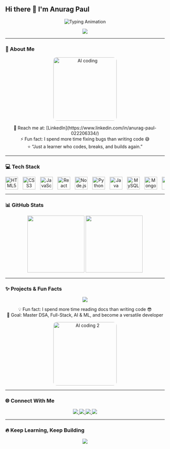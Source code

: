 ## Hi there 👋 I'm Anurag Paul  

<p align="center">
  <img src="https://readme-typing-svg.herokuapp.com?font=Fira+Code&size=48&duration=3000&pause=500&color=FF79C6&center=true&vCenter=true&width=1200&lines=Hey+👋+I'm+Anurag;Full+Stack+Developer+%26+AI+Enthusiast;Welcome+to+My+Interactive+Profile" alt="Typing Animation"/>
</p>

<p align="center">
  <img src="https://readme-typing-svg.herokuapp.com?font=Fira+Code&size=32&duration=2500&pause=500&color=50fa7b&center=true&vCenter=true&width=1200&lines=Building+Dynamic+Web+Apps...;Solving+DSA+Challenges...;Learning+AI+%26+ML...;Sharing+Knowledge+Online..." />
</p>

---

### 🌱 About Me

<p align="center">
  <img src="https://raw.githubusercontent.com/dexterrrrrrrrrrrrrrrrrrrrr/dexterrrrrrrrrrrrrrrrrrrrr/main/images/ai-coding1.png" alt="AI coding" height="200" style="border-radius:10px;"/>
</p>

<p align="center">
  🔗 Reach me at: [LinkedIn](https://www.linkedin.com/in/anurag-paul-022206334/)<br>
  ⚡ Fun fact: I spend more time fixing bugs than writing code 😅<br>
  ⭐ “Just a learner who codes, breaks, and builds again.”
</p>

---

### 💻 Tech Stack

<div align="center" style="display:flex; flex-wrap:nowrap; overflow-x:auto; gap:15px;">
  <img src="https://cdn.jsdelivr.net/gh/devicons/devicon/icons/html5/html5-original.svg" height="40" title="HTML5" />
  <img src="https://cdn.jsdelivr.net/gh/devicons/devicon/icons/css3/css3-original.svg" height="40" title="CSS3" />
  <img src="https://cdn.jsdelivr.net/gh/devicons/devicon/icons/javascript/javascript-original.svg" height="40" title="JavaScript" />
  <img src="https://cdn.jsdelivr.net/gh/devicons/devicon/icons/react/react-original.svg" height="40" title="React" />
  <img src="https://cdn.jsdelivr.net/gh/devicons/devicon/icons/nodejs/nodejs-original.svg" height="40" title="Node.js" />
  <img src="https://cdn.jsdelivr.net/gh/devicons/devicon/icons/python/python-original.svg" height="40" title="Python" />
  <img src="https://cdn.jsdelivr.net/gh/devicons/devicon/icons/java/java-original.svg" height="40" title="Java" />
  <img src="https://cdn.jsdelivr.net/gh/devicons/devicon/icons/mysql/mysql-original.svg" height="40" title="MySQL" />
  <img src="https://cdn.jsdelivr.net/gh/devicons/devicon/icons/mongodb/mongodb-original.svg" height="40" title="MongoDB" />
  <img src="https://cdn.jsdelivr.net/gh/devicons/devicon/icons/git/git-original.svg" height="40" title="Git" />
  <img src="https://cdn.jsdelivr.net/gh/devicons/devicon/icons/github/github-original.svg" height="40" title="GitHub" />
</div>

---

### 📊 GitHub Stats

<div align="center">
  <img src="https://github-readme-stats.vercel.app/api?username=dexterrrrrrrrrrrrrrrrrrrrr&show_icons=true&theme=dracula&count_private=true&include_all_commits=true&hide_title=false&line_height=30" height="180" />
  <img src="https://github-readme-stats.vercel.app/api/top-langs?username=dexterrrrrrrrrrrrrrrrrrrrr&theme=dracula&layout=compact&langs_count=7" height="180" />
</div>

---

### ✨ Projects & Fun Facts

<p align="center">
  <img src="https://readme-typing-svg.herokuapp.com?font=Fira+Code&size=28&duration=3500&pause=500&color=50fa7b&center=true&vCenter=true&width=1200&lines=Building+Interactive+Web+Apps;Experimenting+with+AI+%26+ML;Learning+New+Technologies;Sharing+Knowledge;Fixing+Bugs+Like+a+Pro;Contributing+to+Open+Source" />
</p>

<p align="center">
  💡 Fun fact: I spend more time reading docs than writing code 😎<br>
  🎯 Goal: Master DSA, Full-Stack, AI & ML, and become a versatile developer
</p>

<p align="center">
  <img src="https://raw.githubusercontent.com/dexterrrrrrrrrrrrrrrrrrrrr/dexterrrrrrrrrrrrrrrrrrrrr/main/images/ai-coding2.png" alt="AI coding 2" height="200" style="border-radius:10px;"/>
</p>

---

### 🌐 Connect With Me

<div align="center">
  <a href="https://www.linkedin.com/in/anurag-paul-022206334/">
    <img src="https://img.shields.io/badge/LinkedIn-0A66C2?style=for-the-badge&logo=linkedin&logoColor=white" />
  </a>
  <a href="https://instagram.com/ofc.itz_anurag/">
    <img src="https://img.shields.io/badge/Instagram-E4405F?style=for-the-badge&logo=instagram&logoColor=white" />
  </a>
  <a href="https://discord.com/">
    <img src="https://img.shields.io/badge/Discord-5865F2?style=for-the-badge&logo=discord&logoColor=white" />
  </a>
  <a href="https://t.me/">
    <img src="https://img.shields.io/badge/Telegram-0088cc?style=for-the-badge&logo=telegram&logoColor=white" />
  </a>
</div>

---

### 🔥 Keep Learning, Keep Building

<p align="center">
  <img src="https://readme-typing-svg.herokuapp.com?font=Fira+Code&size=28&duration=4000&pause=500&color=ff79c6&center=true&vCenter=true&width=1200&lines=Learning+Never+Stops;Building+Is+Fun;Coding+Is+Life;Sharing+Knowledge+Is+Power;Always+Innovating,+Always+Improving..." />
</p>
